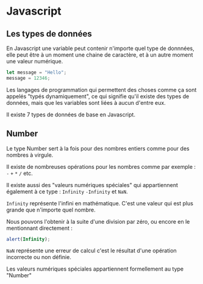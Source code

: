 # Javascript

## Les types de données  

En Javascript une variable peut contenir n'importe quel type de donnnées, elle peut être à un moment une chaine de caractère, et à un autre
moment une valeur numérique.

```javascript
let message = "Hello";
message = 12346;
```

Les langages de programmation qui permettent des choses comme ça sont appelés "typés dynamiquement", ce qui signifie qu'il existe des types de données,
mais que les variables sont liées à aucun d'entre eux.

Il existe 7 types de données de base en Javascript.

## Number 

Le type Number sert à la fois pour des nombres entiers comme pour des nombres à virgule.

Il existe de nombreuses opérations pour les nombres comme par exemple : `-` `+` `*` `/` etc.

Il existe aussi des "valeurs numériques spéciales" qui appartiennent également à ce type : `Infinity` `-Infinity` et `NaN`.

`Infinity` représente l'infini en mathématique. C'est une valeur qui est plus grande que n'importe quel nombre.

Nous pouvons l'obtenir à la suite d'une division par zéro, ou encore en le mentionnant directement :
```javascript
alert(Infinity);
```

`NaN` représente une erreur de calcul c'est le résultat d'une opération incorrecte ou non définie.

Les valeurs numériques spéciales appartiennent formellement au type "Number" 
